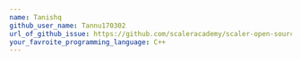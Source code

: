 ```yaml
---
name: Tanishq
github_user_name: Tannu170302
url_of_github_issue: https://github.com/scaleracademy/scaler-open-source-september-challenge/issues/490
your_favroite_programming_language: C++
---
```

